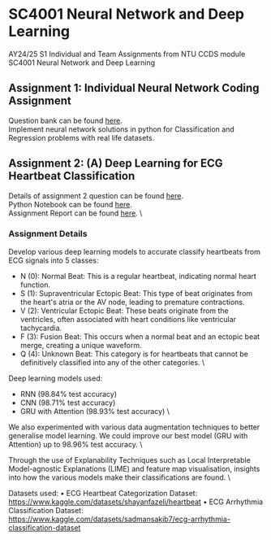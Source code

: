 # SC4001 Neural Network and Deep Learning
 AY24/25 S1 Individual and Team Assignments from NTU CCDS module SC4001 Neural Network and Deep Learning




## Assignment 1: Individual Neural Network Coding Assignment
Question bank can be found [here](https://github.com/Leozk2000/SC4001-Neural-Network-and-Deep-Learning/blob/main/Assignment%201/Assignment_AY2425_sem1.pdf). \
Implement neural network solutions in python for Classification and Regression problems with real life datasets.





## Assignment 2: (A) Deep Learning for ECG Heartbeat Classification
Details of assignment 2 question can be found [here](). \
Python Notebook can be found [here](). \
Assignment Report can be found [here](). \


### Assignment Details
Develop various deep learning models to accurate classify heartbeats from ECG signals into 5 classes:
* N (0): Normal Beat: This is a regular heartbeat, indicating normal heart function.
* S (1): Supraventricular Ectopic Beat: This type of beat originates from the heart's atria or the AV node, leading to premature contractions.
* V (2): Ventricular Ectopic Beat: These beats originate from the ventricles, often associated with heart conditions like ventricular tachycardia.
* F (3): Fusion Beat: This occurs when a normal beat and an ectopic beat merge, creating a unique waveform.
* Q (4): Unknown Beat: This category is for heartbeats that cannot be definitively classified into any of the other categories. \

Deep learning models used:
* RNN (98.84% test accuracy)
* CNN (98.71% test accuracy)
* GRU with Attention (98.93% test accuracy) \

We also experimented with various data augmentation techniques to better generalise model learning. We could improve our best model (GRU with Attention) up to 98.96% test accuracy. \

Through the use of Explanability Techniques such as Local Interpretable Model-agnostic Explanations (LIME) and feature map visualisation, insights into how the various models make their classifications are found. \

Datasets used:
• ECG Heartbeat Categorization Dataset: 
https://www.kaggle.com/datasets/shayanfazeli/heartbeat 
• ECG Arrhythmia Classification Dataset: https://www.kaggle.com/datasets/sadmansakib7/ecg-arrhythmia-classification-dataset 

 

